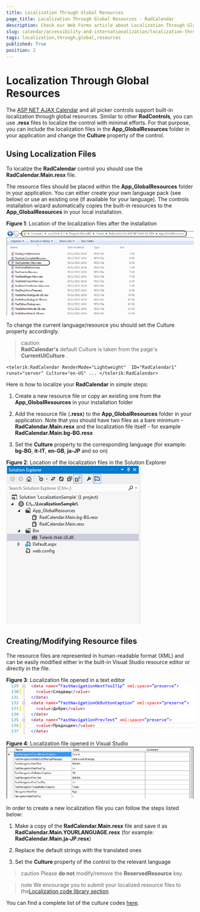 ```yaml
---
title: Localization Through Global Resources
page_title: Localization Through Global Resources - RadCalendar
description: Check our Web Forms article about Localization Through Global Resources.
slug: calendar/accessibility-and-internationalization/localization-through-global-resources
tags: localization,through,global,resources
published: True
position: 2
---
```


# Localization Through Global Resources


The [ASP NET AJAX Calendar](https://www.telerik.com/products/aspnet-ajax/calendar.aspx) and all picker controls support built-in localization through global resources. Similar to other **RadControls**, you can use **.resx** files to localize the control with minimal efforts. For that purpose, you can include the localization files in the **App_GlobalResources** folder in your application and change the **Culture** property of the control.

## Using Localization Files

To localize the **RadCalendar** control you should use the **RadCalendar.Main.resx** file.

The resource files should be placed within the **App_GlobalResources** folder in your application. You can either create your own language pack (see below) or use an existing one (if available for your language). The controls installation wizard automatically copies the built-in resources to the **App_GlobalResources** in your local installation.

**Figure 1**: Location of the localization files after the installation
![Localization Resource Files](images/LocalizationResourceFiles.png)

To change the current language/resource you should set the Culture property accordingly.

>caution  
**RadCalendar's** default Culture is taken from the page's **CurrentUICulture** .
>


````ASPNET
<telerik:RadCalendar RenderMode="Lightweight"  ID="RadCalendar1" runat="server" Culture="en-US" ... </telerik:RadCalendar>
````


Here is how to localize your **RadCalendar** in simple steps:

1. Create a new resource file or copy an existing one from the **App_GlobalResources** in your installation folder

2. Add the resource file (**.resx**) to the **App_GlobalResources** folder in your application. Note that you should have two files as a bare minimum - **RadCalendar.Main.resx** and the localization file itself - for example **RadCalendar.Main.bg-BG.resx**

3. Set the **Culture** property to the corresponding language (for example: **bg-BG**, **it-IT**, **en-GB**, **ja-JP** and so on)

**Figure 2**: Location of the localization files in the Solution Explorer
![Localization Solution Explorer](images/LocalizationSolutionExplorer.png)

## Creating/Modifying Resource files

The resource files are represented in human-readable format (XML) and can be easily modified either in the	built-in Visual Studio resource editor or directly in the file.

**Figure 3**: Localization file opened in a text editor
![Localization Text Editing](images/LocalizationTextEditing.png)

**Figure 4**: Localization file opened in Visual Studio
![Localization Visual Studio Editor](images/LocalizationVisualStudioEditor.png)

In order to create a new localization file you can follow the steps listed below:

1. Make a copy of the **RadCalendar.Main.resx** file and save it as **RadCalendar.Main.YOURLANGUAGE.resx** (for example: **RadCalendar.Main.ja-JP.resx**)

2. Replace the default strings with the translated ones

3. Set the **Culture** property of the control to the relevant language

>caution 
Please **do not** modify/remove the **ReservedResource** key.
>

>note 
We encourage you to submit your localized resource files to the[Localization code library section](https://www.telerik.com/community/code-library/aspnet-ajax/localization.aspx)
>


You can find a complete list of the culture codes [here](http://sharpertutorials.com/list-of-culture-codes/).

